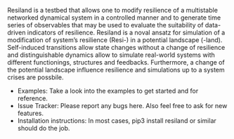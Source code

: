 Resiland is a testbed that allows one to modify resilience of a multistable networked dynamical system in a controlled manner and to generate time series of observables that may be used to evaluate the suitability of data-driven indicators of resilience. Resiland is a noval ansatz for simulation of a modification of system’s resilience (Resi-) in a potential landscape (-land). Self-induced transitions allow state changes without a change of resilience and distinguishable dynamics allow to simulate real-world systems with different functionings, structures and feedbacks. Furthermore, a change of the potential landscape influence resilience and simulations up to a system crises are possbile.

- Examples: Take a look into the examples to get started and for reference.
- Issue Tracker: Please report any bugs here. Also feel free to ask for new features.
- Installation instructions: In most cases, pip3 install resiland or similar should do the job.
